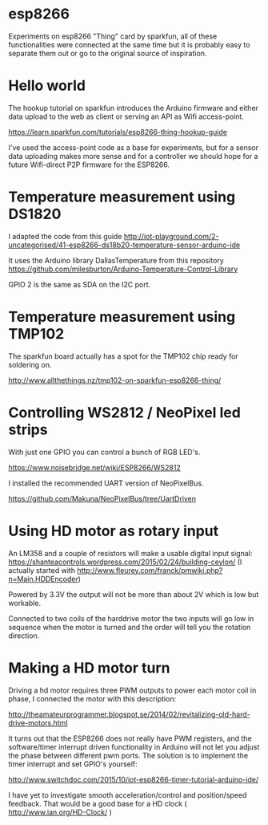# esp8266
Experiments on esp8266 "Thing" card by sparkfun,
all of these functionalities were connected at the same time
but it is probably easy to separate them out or go to the original source
of inspiration.

# Hello world

The hookup tutorial on sparkfun introduces the Arduino firmware and 
either data upload to the web as client or serving an API as Wifi access-point.

https://learn.sparkfun.com/tutorials/esp8266-thing-hookup-guide

I've used the access-point code as a base for experiments, 
but for a sensor data uploading makes more sense and for a controller 
we should hope for a future Wifi-direct P2P firmware for the ESP8266.

# Temperature measurement using DS1820

I adapted the code from this guide
http://iot-playground.com/2-uncategorised/41-esp8266-ds18b20-temperature-sensor-arduino-ide

It uses the Arduino library DallasTemperature from this repository
https://github.com/milesburton/Arduino-Temperature-Control-Library

GPIO 2 is the same as SDA on the I2C port.

# Temperature measurement using TMP102

The sparkfun board actually has a spot for the TMP102 chip ready for soldering on.

http://www.allthethings.nz/tmp102-on-sparkfun-esp8266-thing/

# Controlling WS2812 / NeoPixel led strips

With just one GPIO you can control a bunch of RGB LED's.

https://www.noisebridge.net/wiki/ESP8266/WS2812

I installed the recommended UART version of NeoPixelBus.

https://github.com/Makuna/NeoPixelBus/tree/UartDriven 

# Using HD motor as rotary input

An LM358 and a couple of resistors will make a usable digital input signal:
https://shanteacontrols.wordpress.com/2015/02/24/building-ceylon/
(I actually started with http://www.fleurey.com/franck/pmwiki.php?n=Main.HDDEncoder)

Powered by 3.3V the output will not be more than about 2V which is low but workable.

Connected to two coils of the harddrive motor the two inputs
will go low in sequence when the motor is turned and the
order will tell you the rotation direction.

# Making a HD motor turn

Driving a hd motor requires three PWM outputs to power each motor coil in phase,
I connected the motor with this description:

http://theamateurprogrammer.blogspot.se/2014/02/revitalizing-old-hard-drive-motors.html

It turns out that the ESP8266 does not really have PWM registers,
and the software/timer interrupt driven functionality in Arduino will not let you adjust the phase between different pwm ports.
The solution is to implement the timer interrupt and set GPIO's yourself:

http://www.switchdoc.com/2015/10/iot-esp8266-timer-tutorial-arduino-ide/

I have yet to investigate smooth acceleration/control and position/speed feedback.
That would be a good base for a HD clock ( http://www.ian.org/HD-Clock/ )








